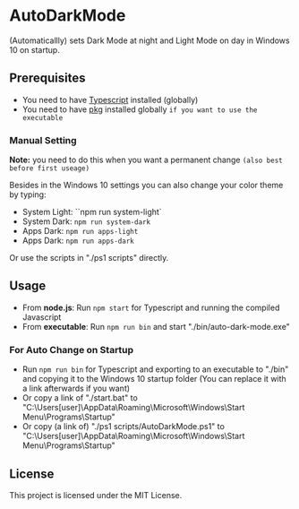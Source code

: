 # AutoDarkMode

(Automaticallly) sets Dark Mode at night and Light Mode on day in Windows 10 on startup.


## Prerequisites

* You need to have <a href="https://www.npmjs.com/package/typescript">Typescript</a> installed (globally)
* You need to have <a href="https://www.npmjs.com/package/pkg">pkg</a> installed globally `if you want to use the executable`

### Manual Setting

**Note:** you need to do this when you want a permanent change `(also best before first useage)`

Besides in the Windows 10 settings you can also change your color theme by typing:
* System Light: ``npm run system-light`
* System Dark: `npm run system-dark`
* Apps Dark: `npm run apps-light`
* Apps Dark: `npm run apps-dark`

Or use the scripts in "./ps1 scripts" directly.


## Usage

* From **node.js**: Run `npm start` for Typescript and running the compiled Javascript
* From **executable**: Run `npm run bin` and start "./bin/auto-dark-mode.exe"


### For Auto Change on Startup
* Run `npm run bin` for Typescript and exporting to an executable to "./bin" and copying it to the Windows 10 startup folder (You can replace it with a link afterwards if you want)
* Or copy a link of "./start.bat" to "C:\Users\[user]\AppData\Roaming\Microsoft\Windows\Start Menu\Programs\Startup"
* Or copy (a link of) "./ps1 scripts/AutoDarkMode.ps1" to "C:\Users\[user]\AppData\Roaming\Microsoft\Windows\Start Menu\Programs\Startup"


## License

This project is licensed under the MIT License.